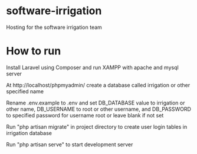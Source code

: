 # software-irrigation
Hosting for the software irrigation team

# How to run
Install Laravel using Composer and run XAMPP with apache and mysql server

At http://localhost/phpmyadmin/ create a database called irrigation or other specified name

Rename .env.example to .env and set DB_DATABASE value to irrigation or other name, DB_USERNAME to root or other username, and DB_PASSWORD to specified password for username root or leave blank if not set

Run "php artisan migrate" in project directory to create user login tables in irrigation database

Run "php artisan serve" to start development server 
